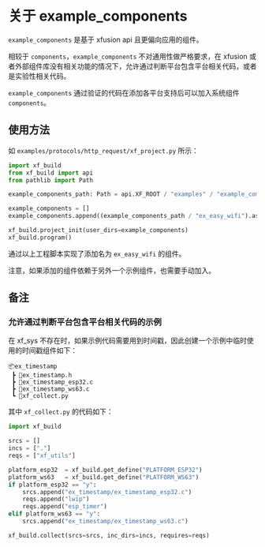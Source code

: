 # 关于 example_components

`example_components` 是基于 xfusion api 且更偏向应用的组件。

相较于 `components`，`example_components` 不对通用性做严格要求，在 xfusion 或者外部组件库没有相关功能的情况下，允许通过判断平台包含平台相关代码，或者是实验性相关代码。

`example_components` 通过验证的代码在添加各平台支持后可以加入系统组件 `components`。

## 使用方法

如 `examples/protocols/http_request/xf_project.py` 所示：

```python
import xf_build
from xf_build import api
from pathlib import Path

example_components_path: Path = api.XF_ROOT / "examples" / "example_components_path"

example_components = []
example_components.append((example_components_path / "ex_easy_wifi").as_posix())

xf_build.project_init(user_dirs=example_components)
xf_build.program()
```

通过以上工程脚本实现了添加名为 `ex_easy_wifi` 的组件。

注意，如果添加的组件依赖于另外一个示例组件，也需要手动加入。

## 备注

### 允许通过判断平台包含平台相关代码的示例

在 xf_sys 不存在时，如果示例代码需要用到时间戳，因此创建一个示例中临时使用的时间戳组件如下：

```
📦ex_timestamp
 ┣ 📜ex_timestamp.h
 ┣ 📜ex_timestamp_esp32.c
 ┣ 📜ex_timestamp_ws63.c
 ┗ 📜xf_collect.py
```

其中 `xf_collect.py` 的代码如下：

```python
import xf_build

srcs = []
incs = ["."]
reqs = ["xf_utils"]

platform_esp32  = xf_build.get_define("PLATFORM_ESP32")
platform_ws63   = xf_build.get_define("PLATFORM_WS63")
if platform_esp32 == "y":
    srcs.append("ex_timestamp/ex_timestamp_esp32.c")
    reqs.append("lwip")
    reqs.append("esp_timer")
elif platform_ws63 == "y":
    srcs.append("ex_timestamp/ex_timestamp_ws63.c")

xf_build.collect(srcs=srcs, inc_dirs=incs, requires=reqs)
```
